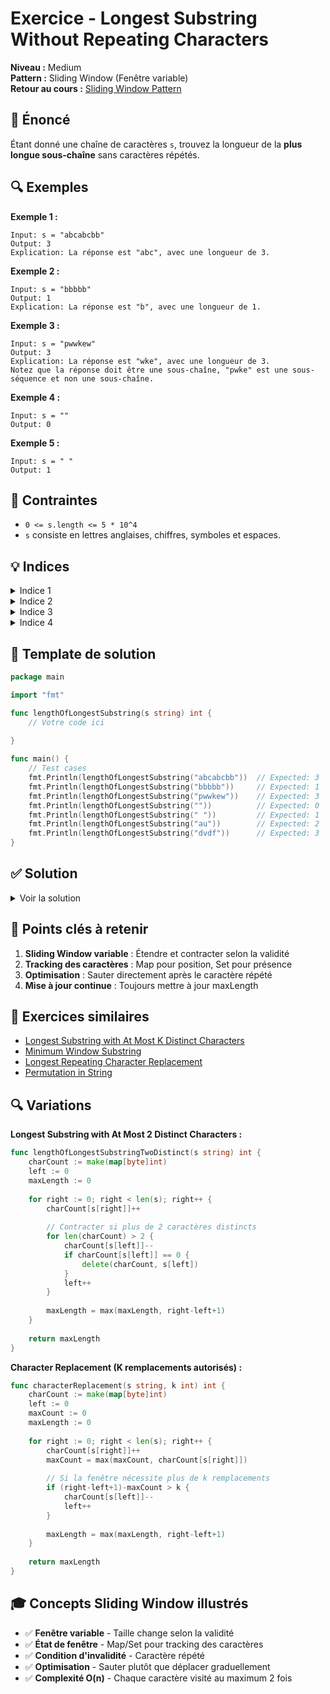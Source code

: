 # Exercice - Longest Substring Without Repeating Characters

**Niveau :** Medium  
**Pattern :** Sliding Window (Fenêtre variable)  
**Retour au cours :** [Sliding Window Pattern](../../courses/02-sliding-window.md)

## 📝 Énoncé

Étant donné une chaîne de caractères `s`, trouvez la longueur de la **plus longue sous-chaîne** sans caractères répétés.

## 🔍 Exemples

**Exemple 1 :**
```
Input: s = "abcabcbb"
Output: 3
Explication: La réponse est "abc", avec une longueur de 3.
```

**Exemple 2 :**
```
Input: s = "bbbbb"
Output: 1
Explication: La réponse est "b", avec une longueur de 1.
```

**Exemple 3 :**
```
Input: s = "pwwkew"
Output: 3
Explication: La réponse est "wke", avec une longueur de 3.
Notez que la réponse doit être une sous-chaîne, "pwke" est une sous-séquence et non une sous-chaîne.
```

**Exemple 4 :**
```
Input: s = ""
Output: 0
```

**Exemple 5 :**
```
Input: s = " "
Output: 1
```

## 🎯 Contraintes

- `0 <= s.length <= 5 * 10^4`
- `s` consiste en lettres anglaises, chiffres, symboles et espaces.

## 💡 Indices

<details>
<summary>Indice 1</summary>

Utilisez une **fenêtre glissante variable**. Étendez la fenêtre vers la droite et contractez-la quand vous trouvez un caractère répété.

</details>

<details>
<summary>Indice 2</summary>

Maintenez une **Map/Set** pour suivre les caractères dans la fenêtre actuelle. Utilisez deux pointeurs `left` et `right`.

</details>

<details>
<summary>Indice 3</summary>

Quand vous trouvez un caractère répété à la position `right`, déplacez `left` pour **éliminer la première occurrence** de ce caractère.

</details>

<details>
<summary>Indice 4</summary>

**Optimisation :** Au lieu de déplacer `left` caractère par caractère, sautez directement après la dernière occurrence du caractère répété.

</details>

## 🔨 Template de solution

```go
package main

import "fmt"

func lengthOfLongestSubstring(s string) int {
    // Votre code ici
    
}

func main() {
    // Test cases
    fmt.Println(lengthOfLongestSubstring("abcabcbb"))  // Expected: 3
    fmt.Println(lengthOfLongestSubstring("bbbbb"))     // Expected: 1
    fmt.Println(lengthOfLongestSubstring("pwwkew"))    // Expected: 3
    fmt.Println(lengthOfLongestSubstring(""))          // Expected: 0
    fmt.Println(lengthOfLongestSubstring(" "))         // Expected: 1
    fmt.Println(lengthOfLongestSubstring("au"))        // Expected: 2
    fmt.Println(lengthOfLongestSubstring("dvdf"))      // Expected: 3
}
```

## ✅ Solution

<details>
<summary>Voir la solution</summary>

### Solution 1 - Sliding Window avec Map (Optimisée)

```go
func lengthOfLongestSubstring(s string) int {
    charMap := make(map[byte]int) // caractère -> dernière position vue
    left := 0
    maxLength := 0
    
    for right := 0; right < len(s); right++ {
        char := s[right]
        
        // Si le caractère est déjà dans la fenêtre
        if lastPos, exists := charMap[char]; exists && lastPos >= left {
            left = lastPos + 1 // Déplacer left après la dernière occurrence
        }
        
        // Mettre à jour la position du caractère
        charMap[char] = right
        
        // Mettre à jour la longueur maximale
        maxLength = max(maxLength, right-left+1)
    }
    
    return maxLength
}

func max(a, b int) int {
    if a > b {
        return a
    }
    return b
}
```

### Solution 2 - Sliding Window avec Set (Plus claire)

```go
func lengthOfLongestSubstringSet(s string) int {
    charSet := make(map[byte]bool)
    left := 0
    maxLength := 0
    
    for right := 0; right < len(s); right++ {
        // Contracter la fenêtre jusqu'à éliminer le doublon
        for charSet[s[right]] {
            delete(charSet, s[left])
            left++
        }
        
        // Ajouter le caractère actuel
        charSet[s[right]] = true
        
        // Mettre à jour la longueur maximale
        maxLength = max(maxLength, right-left+1)
    }
    
    return maxLength
}
```

### Solution 3 - Avec Array (pour ASCII seulement)

```go
func lengthOfLongestSubstringArray(s string) int {
    // Pour caractères ASCII seulement (0-127)
    lastIndex := make([]int, 128)
    for i := range lastIndex {
        lastIndex[i] = -1
    }
    
    left := 0
    maxLength := 0
    
    for right := 0; right < len(s); right++ {
        char := s[right]
        
        // Si le caractère a été vu dans la fenêtre actuelle
        if lastIndex[char] >= left {
            left = lastIndex[char] + 1
        }
        
        lastIndex[char] = right
        maxLength = max(maxLength, right-left+1)
    }
    
    return maxLength
}
```

**Simulation détaillée pour s = "pwwkew" :**

```
Utilisation de la Solution 1 (Map optimisée):

right=0, char='p':
  charMap={}, left=0
  'p' pas dans map → charMap={'p': 0}
  maxLength = max(0, 0-0+1) = 1
  charMap={'p': 0}, left=0

right=1, char='w':
  'w' pas dans map → charMap={'p': 0, 'w': 1}
  maxLength = max(1, 1-0+1) = 2
  charMap={'p': 0, 'w': 1}, left=0

right=2, char='w':
  'w' dans map à position 1, 1 >= 0 → left = 1+1 = 2
  charMap={'p': 0, 'w': 2}
  maxLength = max(2, 2-2+1) = 2
  charMap={'p': 0, 'w': 2}, left=2

right=3, char='k':
  'k' pas dans map → charMap={'p': 0, 'w': 2, 'k': 3}
  maxLength = max(2, 3-2+1) = 2
  charMap={'p': 0, 'w': 2, 'k': 3}, left=2

right=4, char='e':
  'e' pas dans map → charMap={'p': 0, 'w': 2, 'k': 3, 'e': 4}
  maxLength = max(2, 4-2+1) = 3
  charMap={'p': 0, 'w': 2, 'k': 3, 'e': 4}, left=2

right=5, char='w':
  'w' dans map à position 2, 2 >= 2 → left = 2+1 = 3
  charMap={'p': 0, 'w': 5, 'k': 3, 'e': 4}
  maxLength = max(3, 5-3+1) = 3
  
Résultat: 3 (sous-chaîne "wke")
```

**Comparaison des solutions :**

| Solution | Avantages | Inconvénients | Complexité |
|----------|-----------|---------------|------------|
| **Map optimisée** | Plus efficace, gère Unicode | Logique plus complexe | O(n) temps, O(min(m,n)) espace |
| **Set simple** | Logic plus claire | Peut être plus lent | O(n) temps, O(min(m,n)) espace |
| **Array ASCII** | Le plus rapide pour ASCII | Limité à ASCII | O(n) temps, O(1) espace |

**Explication des approches :**

1. **Map optimisée :** Saute directement après la dernière occurrence du caractère répété
2. **Set simple :** Contracte la fenêtre caractère par caractère jusqu'à éliminer le doublon
3. **Array ASCII :** Comme la map mais avec un tableau pour les caractères ASCII

**Points clés de l'algorithme :**

1. **Fenêtre variable :** Étendre avec `right`, contracter avec `left`
2. **Condition d'invalidité :** Caractère répété dans la fenêtre
3. **Optimisation :** Sauter directement après la dernière occurrence
4. **Mise à jour :** Toujours mettre à jour la position du caractère

**Complexité :**
- **Temps :** O(n) - chaque caractère est visité au maximum 2 fois
- **Espace :** O(min(m, n)) où m = taille de l'alphabet, n = longueur de la chaîne

**Cas limites à considérer :**
- Chaîne vide : `""` → 0
- Un seul caractère : `"a"` → 1
- Tous caractères identiques : `"aaaa"` → 1
- Tous caractères différents : `"abcd"` → 4
- Caractères spéciaux et espaces

</details>

## 🎯 Points clés à retenir

1. **Sliding Window variable** : Étendre et contracter selon la validité
2. **Tracking des caractères** : Map pour position, Set pour présence
3. **Optimisation** : Sauter directement après le caractère répété
4. **Mise à jour continue** : Toujours mettre à jour maxLength

## 🚀 Exercices similaires

- [Longest Substring with At Most K Distinct Characters](../medium/k-distinct-chars.md)
- [Minimum Window Substring](../hard/min-window-substring.md)
- [Longest Repeating Character Replacement](../medium/char-replacement.md)
- [Permutation in String](../medium/permutation-string.md)

## 🔍 Variations

**Longest Substring with At Most 2 Distinct Characters :**
```go
func lengthOfLongestSubstringTwoDistinct(s string) int {
    charCount := make(map[byte]int)
    left := 0
    maxLength := 0
    
    for right := 0; right < len(s); right++ {
        charCount[s[right]]++
        
        // Contracter si plus de 2 caractères distincts
        for len(charCount) > 2 {
            charCount[s[left]]--
            if charCount[s[left]] == 0 {
                delete(charCount, s[left])
            }
            left++
        }
        
        maxLength = max(maxLength, right-left+1)
    }
    
    return maxLength
}
```

**Character Replacement (K remplacements autorisés) :**
```go
func characterReplacement(s string, k int) int {
    charCount := make(map[byte]int)
    left := 0
    maxCount := 0
    maxLength := 0
    
    for right := 0; right < len(s); right++ {
        charCount[s[right]]++
        maxCount = max(maxCount, charCount[s[right]])
        
        // Si la fenêtre nécessite plus de k remplacements
        if (right-left+1)-maxCount > k {
            charCount[s[left]]--
            left++
        }
        
        maxLength = max(maxLength, right-left+1)
    }
    
    return maxLength
}
```

## 🎓 Concepts Sliding Window illustrés

- ✅ **Fenêtre variable** - Taille change selon la validité
- ✅ **État de fenêtre** - Map/Set pour tracking des caractères
- ✅ **Condition d'invalidité** - Caractère répété
- ✅ **Optimisation** - Sauter plutôt que déplacer graduellement
- ✅ **Complexité O(n)** - Chaque caractère visité au maximum 2 fois
